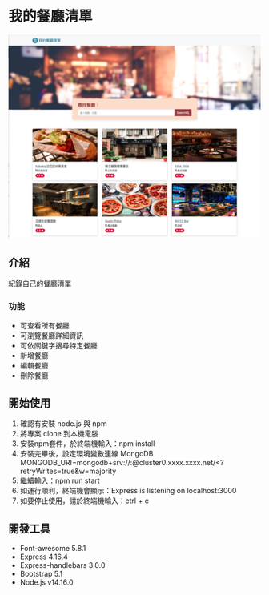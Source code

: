 # 我的餐廳清單
![restaurant-list](https://raw.githubusercontent.com/Cappcino/restaurant_list/main/public/images/restaurant-list-screenshot.png)
## 介紹
紀錄自己的餐廳清單
### 功能
+ 可查看所有餐廳
+ 可瀏覽餐廳詳細資訊
+ 可依關鍵字搜尋特定餐廳
+ 新增餐廳
+ 編輯餐廳
+ 刪除餐廳
## 開始使用
1. 確認有安裝 node.js 與 npm
2. 將專案 clone 到本機電腦
3. 安裝npm套件，於終端機輸入：npm install
4. 安裝完畢後，設定環境變數連線 MongoDB
  MONGODB_URI=mongodb+srv://<Your MongoDB Account>:<Your MongoDB Password>@cluster0.xxxx.xxxx.net/<Your MongoDB Table><?retryWrites=true&w=majority    
5. 繼續輸入：npm run start
6. 如運行順利，終端機會顯示：Express is listening on localhost:3000
7. 如要停止使用，請於終端機輸入：ctrl + c
## 開發工具
+ Font-awesome 5.8.1
+ Express 4.16.4
+ Express-handlebars 3.0.0
+ Bootstrap 5.1
+ Node.js v14.16.0
